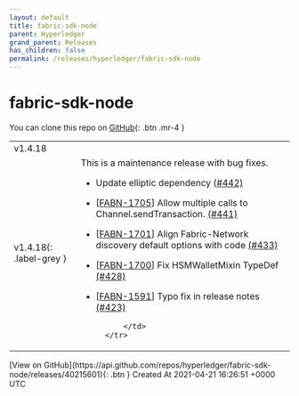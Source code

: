 ```yaml
---
layout: default
title: fabric-sdk-node
parent: Hyperledger
grand_parent: Releases
has_children: false
permalink: /releases/hyperledger/fabric-sdk-node
---
```


# fabric-sdk-node

You can clone this repo on <span class="fs-3">[GitHub](https://github.com/hyperledger/fabric-sdk-node){: .btn .mr-4 }</span>


<div>
    <table>
        <tr>
            <td colspan="2">
                v1.4.18
            </td>
        </tr>
        <tr>
            <td>
                v1.4.18{: .label-grey }
            </td>
            <td>
                This is a maintenance release with bug fixes.

* Update elliptic dependency [(#442)](https://github.com/hyperledger/fabric-sdk-node/commit/7b359125) 

* [[FABN-1705](https://jira.hyperledger.org/browse/FABN-1705)] Allow multiple calls to Channel.sendTransaction. [(#441)](https://github.com/hyperledger/fabric-sdk-node/commit/e81661a5)

* [[FABN-1701](https://jira.hyperledger.org/browse/FABN-1701)] Align Fabric-Network discovery default options with code  [(#433)](https://github.com/hyperledger/fabric-sdk-node/commit/74a89c6f)

* [[FABN-1700](https://jira.hyperledger.org/browse/FABN-1700)] Fix HSMWalletMixin TypeDef  [(#428)](https://github.com/hyperledger/fabric-sdk-node/commit/d2eabde8) 

* [[FABN-1591](https://jira.hyperledger.org/browse/FABN-1591)] Typo fix in release notes [(#423)](https://github.com/hyperledger/fabric-sdk-node/commit/08a2bd2d)

            </td>
        </tr>
    </table>
    [View on GitHub](https://api.github.com/repos/hyperledger/fabric-sdk-node/releases/40215601){: .btn }
    <span class="right-align">
        Created At 2021-04-21 16:26:51 +0000 UTC
    </span>
</div>

